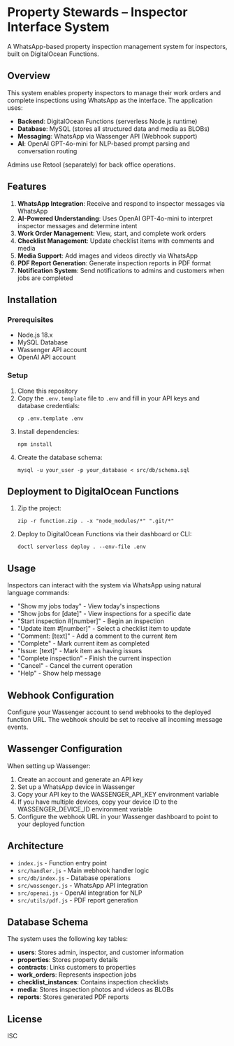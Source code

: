 # Property Stewards – Inspector Interface System

A WhatsApp-based property inspection management system for inspectors, built on DigitalOcean Functions.

## Overview

This system enables property inspectors to manage their work orders and complete inspections using WhatsApp as the interface. The application uses:

- **Backend**: DigitalOcean Functions (serverless Node.js runtime)
- **Database**: MySQL (stores all structured data and media as BLOBs)
- **Messaging**: WhatsApp via Wassenger API (Webhook support)
- **AI**: OpenAI GPT-4o-mini for NLP-based prompt parsing and conversation routing

Admins use Retool (separately) for back office operations.

## Features

1. **WhatsApp Integration**: Receive and respond to inspector messages via WhatsApp
2. **AI-Powered Understanding**: Uses OpenAI GPT-4o-mini to interpret inspector messages and determine intent
3. **Work Order Management**: View, start, and complete work orders
4. **Checklist Management**: Update checklist items with comments and media
5. **Media Support**: Add images and videos directly via WhatsApp
6. **PDF Report Generation**: Generate inspection reports in PDF format
7. **Notification System**: Send notifications to admins and customers when jobs are completed

## Installation

### Prerequisites

- Node.js 18.x
- MySQL Database
- Wassenger API account
- OpenAI API account

### Setup

1. Clone this repository
2. Copy the `.env.template` file to `.env` and fill in your API keys and database credentials:
   ```
   cp .env.template .env
   ```
3. Install dependencies:
   ```
   npm install
   ```
4. Create the database schema:
   ```
   mysql -u your_user -p your_database < src/db/schema.sql
   ```

## Deployment to DigitalOcean Functions

1. Zip the project:
   ```
   zip -r function.zip . -x "node_modules/*" ".git/*"
   ```

2. Deploy to DigitalOcean Functions via their dashboard or CLI:
   ```
   doctl serverless deploy . --env-file .env
   ```

## Usage

Inspectors can interact with the system via WhatsApp using natural language commands:

- "Show my jobs today" - View today's inspections
- "Show jobs for [date]" - View inspections for a specific date
- "Start inspection #[number]" - Begin an inspection
- "Update item #[number]" - Select a checklist item to update
- "Comment: [text]" - Add a comment to the current item
- "Complete" - Mark current item as completed
- "Issue: [text]" - Mark item as having issues
- "Complete inspection" - Finish the current inspection
- "Cancel" - Cancel the current operation
- "Help" - Show help message

## Webhook Configuration

Configure your Wassenger account to send webhooks to the deployed function URL. The webhook should be set to receive all incoming message events.

## Wassenger Configuration

When setting up Wassenger:

1. Create an account and generate an API key
2. Set up a WhatsApp device in Wassenger
3. Copy your API key to the WASSENGER_API_KEY environment variable
4. If you have multiple devices, copy your device ID to the WASSENGER_DEVICE_ID environment variable
5. Configure the webhook URL in your Wassenger dashboard to point to your deployed function

## Architecture

- `index.js` - Function entry point
- `src/handler.js` - Main webhook handler logic
- `src/db/index.js` - Database operations
- `src/wassenger.js` - WhatsApp API integration
- `src/openai.js` - OpenAI integration for NLP
- `src/utils/pdf.js` - PDF report generation

## Database Schema

The system uses the following key tables:

- **users**: Stores admin, inspector, and customer information
- **properties**: Stores property details
- **contracts**: Links customers to properties
- **work_orders**: Represents inspection jobs
- **checklist_instances**: Contains inspection checklists
- **media**: Stores inspection photos and videos as BLOBs
- **reports**: Stores generated PDF reports

## License

ISC
